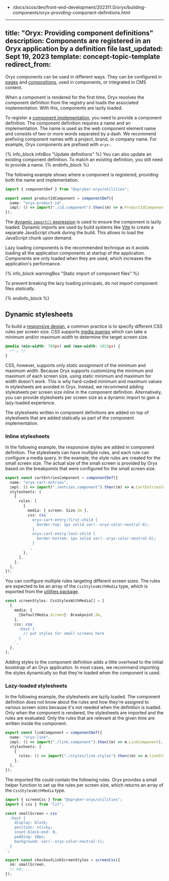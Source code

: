   - /docs/scos/dev/front-end-development/202311.0/oryx/building-components/oryx-providing-component-definitions.html
---
title: "Oryx: Providing component definitions"
description: Components are registered in an Oryx application by a definition file
last_updated: Sept 19, 2023
template: concept-topic-template
redirect_from:
---

Oryx components can be used in different ways. They can be configured in [pages](/docs/scos/dev/front-end-development/{{page.version}}/oryx/building-pages/oryx-pages.html) and [compositions](/docs/scos/dev/front-end-development/{{page.version}}/oryx/building-pages/oryx-compositions.html), used in components, or integrated in CMS content.

When a component is rendered for the first time, Oryx resolves the component definition from the registry and loads the associated implementation. With this, components are lazily loaded.

To register a [component implementation](/docs/scos/dev/front-end-development/{{page.version}}/oryx/building-components/oryx-implementing-components.html), you need to provide a component definition. The component definition requires a name and an implementation. The name is used as the web component element name and consists of two or more words separated by a dash. We recommend prefixing component names with a project, brand, or company name. For example, Oryx components are prefixed with `oryx-`.

{% info_block infoBox "Update definitions" %}
You can also update an existing component definition. To match an existing definition, you still need to provide a name.
{% endinfo_block %}

The following example shows where a component is registered, providing both the name and implementation.

```ts
import { componentDef } from "@spryker-oryx/utilities";

export const productIdComponent = componentDef({
  name: "oryx-product-id",
  impl: () => import("./id.component").then((m) => m.ProductIdComponent),
});
```

The [dynamic `import()` expression](https://developer.mozilla.org/en-US/docs/Web/JavaScript/Reference/Operators/import) is used to ensure the component is lazily loaded. Dynamic imports are used by build systems like [Vite](https://vitejs.dev/) to create a separate JavaScript chunk during the build. This allows to load the JavaScript chunk upon demand.

Lazy loading components is the recommended technique as it avoids loading all the application components at startup of the application. Components are only loaded when they are used, which increases the application's performance.

{% info_block warningBox "Static import of component files" %}

To prevent breaking the lazy loading principals, do not import component files _statically_.

{% endinfo_block %}

## Dynamic stylesheets

To build a [responsive design](/docs/scos/dev/front-end-development/{{page.version}}/oryx/building-applications/styling/oryx-responsive-design.html), a common practice is to specify different CSS rules per screen size. CSS supports [media queries](https://developer.mozilla.org/en-US/docs/Web/CSS/CSS_media_queries/Using_media_queries) which can take a minimum and/or maximum width to determine the target screen size.

```css
@media (min-width: 768px) and (max-width: 1023px) {
  /* … */
}
```

CSS, however, supports only _static assignment_ of the minimum and maximum width. Because Oryx supports customizing the minimum and maximum of each screen size, using static minimum and maximum for width doesn't work. This is why hard-coded minimum and maximum values in stylesheets are avoided in Oryx. Instead, we recommend adding stylesheets per screen size _inline_ in the component definition. Alternatively, you can provide stylesheets per screen size as a dynamic import to gain a lazy-loaded experience.

The stylesheets written in component definitions are added on top of stylesheets that are added statically as part of the component implementation.

### Inline stylesheets

In the following example, the responsive styles are added in component definition. The stylesheets can have multiple rules, and each rule can configure a media query. In the example, the style rules are created for the small screen size. The actual size of the small screen is provided by Oryx based on the breakpoints that were configured for the small screen size.

```ts
export const cartEntriesComponent = componentDef({
  name: "oryx-cart-entries",
  impl: () => import("./entries.component").then((m) => m.CartEntriesComponent),
  stylesheets: [
    {
      rules: [
        {
          media: { screen: Size.Sm },
          css: css`
            oryx-cart-entry:first-child {
              border-top: 1px solid var(--oryx-color-neutral-6);
            }
            oryx-cart-entry:last-child {
              border-bottom: 1px solid var(--oryx-color-neutral-6);
            }
          `,
        },
      ],
    },
  ],
});
```

You can configure multiple rules targeting different screen sizes. The rules are expected to be an array of the `CssStylesWithMedia` type, which is exported from the [utilities package](https://www.npmjs.com/package/@spryker-oryx/utilities).

```ts
const screenStyles: CssStylesWithMedia[] = [
  {
    media: {
      [DefaultMedia.Screen]: Breakpoint.Sm,
    },
    css: css`
      :host {
        // put styles for small screens here
      }
    `,
  },
];
```

Adding styles to the component definition adds a little overhead to the initial bootstrap of an Oryx application. In most cases, we recommend importing the styles dynamically so that they're loaded when the component is used.

### Lazy-loaded stylesheets

In the following example, the stylesheets are lazily loaded. The component definition does not know about the rules and how they're assigned to various screen sizes because it's not needed when the definition is loaded. Only when the component is rendered, the stylesheets are imported and the rules are evaluated. Only the rules that are relevant at the given time are written inside the component.

```ts
export const linkComponent = componentDef({
  name: "oryx-link",
  impl: () => import("./link.component").then((m) => m.LinkComponent),
  stylesheets: [
    {
      rules: () => import("./styles/link.styles").then((m) => m.linkStyles),
    },
  ],
});
```

The imported file could contain the following rules. Oryx provides a small helper function to set up the rules per screen size, which returns an array of the `CssStylesWithMedia` type.

```ts
import { screenCss } from "@spryker-oryx/utilities";
import { css } from "lit";

const smallScreen = css`
  :host {
    display: block;
    position: sticky;
    inset-block-end: 0;
    padding: 10px;
    background: var(--oryx-color-neutral-1);
  }
`;

export const checkoutLinkScreenStyles = screenCss({
  sm: smallScreen,
  // md: ...
});
```
